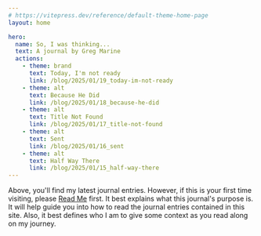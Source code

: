 ```yaml
---
# https://vitepress.dev/reference/default-theme-home-page
layout: home

hero:
  name: So, I was thinking...
  text: A journal by Greg Marine
  actions:
    - theme: brand
      text: Today, I'm not ready
      link: /blog/2025/01/19_today-im-not-ready
    - theme: alt
      text: Because He Did
      link: /blog/2025/01/18_because-he-did
    - theme: alt
      text: Title Not Found
      link: /blog/2025/01/17_title-not-found
    - theme: alt
      text: Sent
      link: /blog/2025/01/16_sent
    - theme: alt
      text: Half Way There
      link: /blog/2025/01/15_half-way-there
---
```


Above, you'll find my latest journal entries. However, if this is your first time visiting, please [Read Me](read-me) first. It best explains what this journal's purpose is. It will help guide you into how to read the journal entries contained in this site. Also, it best defines who I am to give some context as you read along on my journey.